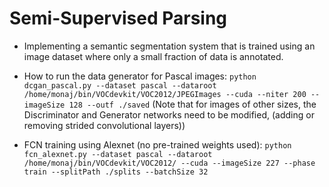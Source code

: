 # Semi-Supervised Parsing #

- Implementing a semantic segmentation system that is trained using an image dataset where only a small fraction of data is annotated.

- How to run the data generator for Pascal images:
`python dcgan_pascal.py --dataset pascal --dataroot /home/monaj/bin/VOCdevkit/VOC2012/JPEGImages --cuda --niter 200 --imageSize 128 --outf ./saved`
(Note that for images of other sizes, the Discriminator and Generator networks need to be modified, (adding or removing strided convolutional layers))

- FCN training using Alexnet (no pre-trained weights used):
`python fcn_alexnet.py --dataset pascal --dataroot /home/monaj/bin/VOCdevkit/VOC2012/ --cuda --imageSize 227 --phase train --splitPath ./splits --batchSize 32`